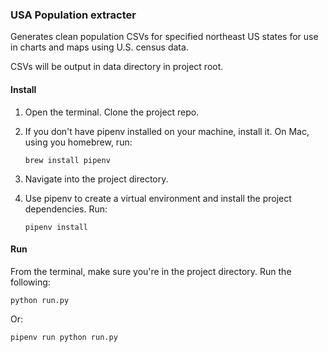 ### USA Population extracter

Generates clean population CSVs for specified northeast US states for use in charts and maps using U.S. census data.

CSVs will be output in data directory in project root.

#### Install

1. Open the terminal. Clone the project repo.

2. If you don't have pipenv installed on your machine, install it. On Mac, using you homebrew, run:

    `brew install pipenv`

3. Navigate into the project directory.
     
4. Use pipenv to create a virtual environment and install the project 
dependencies. Run:

    `pipenv install`

#### Run

From the terminal, make sure you're in the project directory. Run the following:

```python run.py```

Or:

```pipenv run python run.py```
